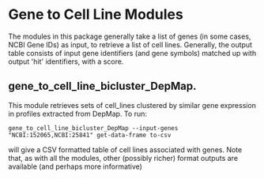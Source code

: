 # Gene to Cell Line Modules

The modules in this package generally take a list of genes (in some cases,  NCBI Gene IDs)
as input, to retrieve a list of cell lines. Generally, the output table consists of input gene identifiers
(and gene symbols) matched up with output 'hit' identifiers,  with a score.

## gene_to_cell_line_bicluster_DepMap.

This module retrieves sets of cell_lines clustered by similar gene expression in profiles extracted from DepMap. To run:

```
gene_to_cell_line_bicluster_DepMap --input-genes "NCBI:152065,NCBI:25841" get-data-frame to-csv
```

will give a CSV formatted table of cell lines associated with genes. Note that, as with all the modules,
other (possibly richer) format outputs are available (and perhaps more informative)
